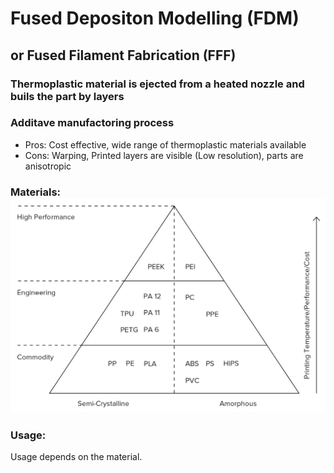# Fused Depositon Modelling (FDM)
## or Fused Filament Fabrication (FFF)
### Thermoplastic material is ejected from a heated nozzle and buils the part by layers
### Additave manufactoring process 
- Pros: Cost effective, wide range of thermoplastic materials available
- Cons: Warping, Printed layers are visible (Low resolution), parts are anisotropic
### Materials: ![Materials](10-thermo-pyramid.png)

### Usage: 
Usage depends on the material.